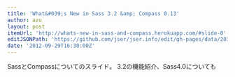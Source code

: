 ```yaml
---
title: 'What&#039;s New in Sass 3.2 &amp; Compass 0.13'
author: azu
layout: post
itemUrl: 'http://whats-new-in-sass-and-compass.herokuapp.com/#slide-0'
editJSONPath: 'https://github.com/jser/jser.info/edit/gh-pages/data/2012/09/index.json'
date: '2012-09-29T16:30:00Z'
---
```

SassとCompassについてのスライド。
3.2の機能紹介、Sass4.0についても
